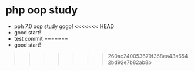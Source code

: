 # php oop study

- pph 7.0 oop study gogo!
<<<<<<< HEAD
- good start!
- test commit
=======
- good start!
>>>>>>> 260ac240053679f358ea43a6542bd92e7b82ab8b
